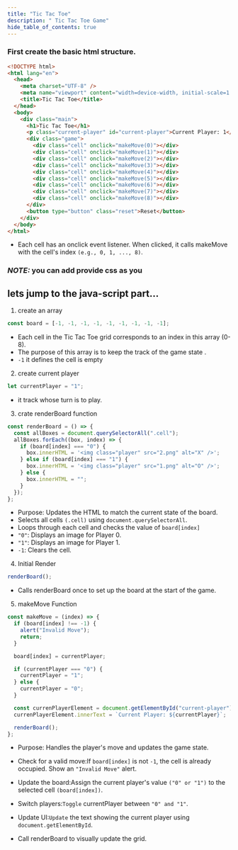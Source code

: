 ```yaml
---
title: "Tic Tac Toe"
description: " Tic Tac Toe Game"
hide_table_of_contents: true
---
```


### First create the basic html structure.

```html
<!DOCTYPE html>
<html lang="en">
  <head>
    <meta charset="UTF-8" />
    <meta name="viewport" content="width=device-width, initial-scale=1.0" />
    <title>Tic Tac Toe</title>
  </head>
  <body>
    <div class="main">
      <h1>Tic Tac Toe</h1>
      <p class="current-player" id="current-player">Current Player: 1</p>
      <div class="game">
        <div class="cell" onclick="makeMove(0)"></div>
        <div class="cell" onclick="makeMove(1)"></div>
        <div class="cell" onclick="makeMove(2)"></div>
        <div class="cell" onclick="makeMove(3)"></div>
        <div class="cell" onclick="makeMove(4)"></div>
        <div class="cell" onclick="makeMove(5)"></div>
        <div class="cell" onclick="makeMove(6)"></div>
        <div class="cell" onclick="makeMove(7)"></div>
        <div class="cell" onclick="makeMove(8)"></div>
      </div>
      <button type="button" class="reset">Reset</button>
    </div>
  </body>
</html>
```

- Each cell has an onclick event listener. When clicked, it calls makeMove with the cell's index `(e.g., 0, 1, ..., 8)`.

### **_NOTE:_** you can add provide css as you

## lets jump to the java-script part...

1. create an array

```js
const board = [-1, -1, -1, -1, -1, -1, -1, -1, -1];
```

- Each cell in the Tic Tac Toe grid corresponds to an index in this array (0-8).
- The purpose of this array is to keep the track of the game state .
- `-1` it defines the cell is empty

2. create current player

```js
let currentPlayer = "1";
```

- it track whose turn is to play.

3. crate renderBoard function

```js
const renderBoard = () => {
  const allBoxes = document.querySelectorAll(".cell");
  allBoxes.forEach((box, index) => {
    if (board[index] === "0") {
      box.innerHTML = '<img class="player" src="2.png" alt="X" />';
    } else if (board[index] === "1") {
      box.innerHTML = '<img class="player" src="1.png" alt="O" />';
    } else {
      box.innerHTML = "";
    }
  });
};
```

- Purpose: Updates the HTML to match the current state of the board.
- Selects all cells `(.cell)` using `document.querySelectorAll`.
- Loops through each cell and checks the value of `board[index]`
- `"0"`: Displays an image for Player 0.
- `"1"`: Displays an image for Player 1.
- `-1`: Clears the cell.

4. Initial Render

```js
renderBoard();
```

- Calls renderBoard once to set up the board at the start of the game.

5. makeMove Function

```js
const makeMove = (index) => {
  if (board[index] !== -1) {
    alert("Invalid Move");
    return;
  }

  board[index] = currentPlayer;

  if (currentPlayer === "0") {
    currentPlayer = "1";
  } else {
    currentPlayer = "0";
  }

  const currenPlayerElement = document.getElementById("current-player");
  currenPlayerElement.innerText = `Current Player: ${currentPlayer}`;

  renderBoard();
};
```

- Purpose: Handles the player's move and updates the game state.
- Check for a valid move:If `board[index]` is not `-1`, the cell is already occupied. Show an `"Invalid Move"` alert.
- Update the board:Assign the current player's value `("0" or "1")` to the selected cell `(board[index])`.
- Switch players:`Toggle` currentPlayer between `"0" and "1"`.
- Update UI:`Update` the text showing the current player using `document.getElementById`.

- Call renderBoard to visually update the grid.

